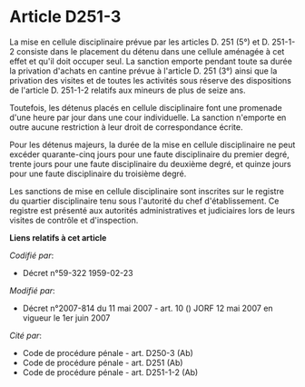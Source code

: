 # Article D251-3

La mise en cellule disciplinaire prévue par les articles D. 251 (5°) et D. 251-1-2 consiste dans le placement du détenu dans
une cellule aménagée à cet effet et qu'il doit occuper seul. La sanction emporte pendant toute sa durée la privation d'achats
en cantine prévue à l'article D. 251 (3°) ainsi que la privation des visites et de toutes les activités sous réserve des
dispositions de l'article D. 251-1-2 relatifs aux mineurs de plus de seize ans.

Toutefois, les détenus placés en cellule disciplinaire font une promenade d'une heure par jour dans une cour individuelle. La
sanction n'emporte en outre aucune restriction à leur droit de correspondance écrite.

Pour les détenus majeurs, la durée de la mise en cellule disciplinaire ne peut excéder quarante-cinq jours pour une faute
disciplinaire du premier degré, trente jours pour une faute disciplinaire du deuxième degré, et quinze jours pour une faute
disciplinaire du troisième degré.

Les sanctions de mise en cellule disciplinaire sont inscrites sur le registre du quartier disciplinaire tenu sous l'autorité
du chef d'établissement. Ce registre est présenté aux autorités administratives et judiciaires lors de leurs visites de
contrôle et d'inspection.

**Liens relatifs à cet article**

_Codifié par_:

  - Décret n°59-322 1959-02-23

_Modifié par_:

  - Décret n°2007-814 du 11 mai 2007 - art. 10 () JORF 12 mai 2007 en vigueur le 1er juin 2007

_Cité par_:

  - Code de procédure pénale - art. D250-3 (Ab)
  - Code de procédure pénale - art. D251 (Ab)
  - Code de procédure pénale - art. D251-1-2 (Ab)
